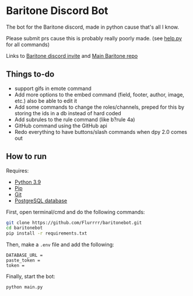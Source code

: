 # Baritone Discord Bot
The bot for the Baritone discord, made in python cause that's all I know.

Please submit prs cause this is probably really poorly made. (see [help.py](cogs/help.py) for all commands)

Links to [Baritone discord invite](https://discord.gg/s6fRBAUpmr) and [Main Baritone repo](https://github.com/cabaletta/baritone)
## Things to-do
*   support gifs in emote command
*   Add more options to the embed command (field, footer, author, image, etc.) also be able to edit it
*   Add some commands to change the roles/channels, preped for this by storing the ids in a db instead of hard coded
*   Add subrules to the rule command (like b?rule 4a)
*   GitHub command using the GitHub api
*   Redo everything to have buttons/slash commands when dpy 2.0 comes out
## How to run
Requires:
*   [Python 3.9](https://www.python.org/downloads/)
*   [Pip](https://pip.pypa.io/en/stable/installing/)
*   [Git](https://git-scm.com/book/en/v2/Getting-Started-Installing-Git)
*   [PostgreSQL database](https://www.postgresql.org/download/)

First, open terminal/cmd and do the following commands:
```bash
git clone https://github.com/Flurrrr/baritonebot.git
cd baritonebot
pip install -r requirements.txt
```
Then, make a `.env` file and add the following:
```dotenv
DATABASE_URL =
paste_token =
token =
```
Finally, start the bot:
```bash
python main.py
```
